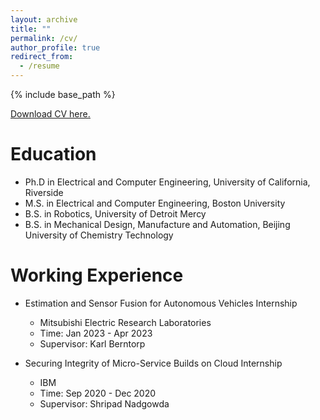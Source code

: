 ```yaml
---
layout: archive
title: ""
permalink: /cv/
author_profile: true
redirect_from:
  - /resume
---
```


{% include base_path %}

<u><a href="https://github.com/zhangyanyu0722/zhangyanyu0722.github.io/raw/main/files/yanyu_CV.pdf">Download CV here.</a></u>
<br/>

Education
======
* Ph.D in Electrical and Computer Engineering, University of California, Riverside
* M.S. in Electrical and Computer Engineering, Boston University
* B.S. in Robotics, University of Detroit Mercy
* B.S. in Mechanical Design, Manufacture and Automation, Beijing University of Chemistry Technology
  
Working Experience
======
* Estimation and Sensor Fusion for Autonomous Vehicles Internship
  * Mitsubishi Electric Research Laboratories
  * Time: Jan 2023 - Apr 2023
  * Supervisor: Karl Berntorp

* Securing Integrity of Micro-Service Builds on Cloud Internship
  * IBM
  * Time: Sep 2020 - Dec 2020
  * Supervisor: Shripad Nadgowda
